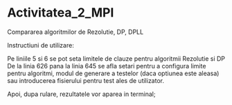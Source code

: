 # Activitatea_2_MPI
Compararea algoritmilor de Rezolutie, DP, DPLL

Instructiuni de utilizare:

Pe liniile 5 si 6 se pot seta limitele de clauze pentru algoritmii Rezolutie si DP
De la linia 626 pana la linia 645 se afla setari pentru a configura limite pentru algoritmi, modul de generare a testelor (daca optiunea este aleasa) sau introducerea fisierului pentru test ales de utilizator.

Apoi, dupa rulare, rezultatele vor aparea in terminal;
